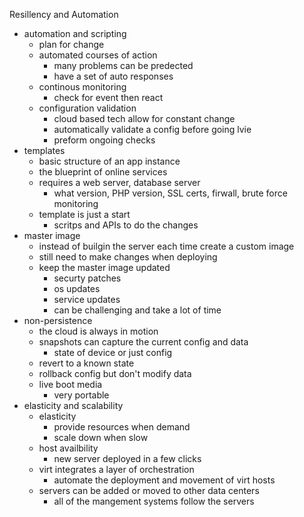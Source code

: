 Resillency and Automation 

* automation and scripting 
	* plan for change 
	* automated courses of action 
		* many problems can be predected 
		* have a set of auto responses
	* continous monitoring 
		* check for event then react
	* configuration validation
		* cloud based tech allow for constant change
		* automatically validate a config before going lvie 
		* preform ongoing checks
* templates
	* basic structure of an app instance 
	* the blueprint of online services
	* requires a web server, database server
		* what version, PHP version, SSL certs, firwall, brute force monitoring 
	* template is just a start 
		* scritps and APIs to do the changes 
* master image
	* instead of builgin the server each time create a custom image 
	* still need to make changes when deploying 
	* keep the master image updated 
		* securty patches 
		* os updates
		* service updates 
		* can be challenging and take a lot of time 
* non-persistence 
	* the cloud is always in motion 
	* snapshots can capture the current config and data 
		* state of device or just config 
	* revert to a known state 
	* rollback config but don't modify data
	* live boot media 
		* very portable 
* elasticity and scalability
	* elasticity  
		* provide resources when demand 
		* scale down when slow
	* host availbility 
		* new server deployed in a few clicks
	* virt integrates a layer of orchestration 
		* automate the deployment and movement of virt hosts 
	* servers can be added or moved to other data centers 
		* all of the mangement systems follow the servers 